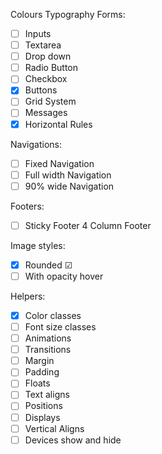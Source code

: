 Colours
Typography
Forms:
- [ ] Inputs
- [ ] Textarea
- [ ] Drop down
- [ ] Radio Button
- [ ] Checkbox
- [x] Buttons
- [ ] Grid System
- [ ] Messages
- [x] Horizontal Rules

Navigations:
- [ ] Fixed Navigation
- [ ] Full width Navigation
- [ ] 90% wide Navigation

Footers:
- [ ] Sticky Footer
4 Column Footer

Image styles:
- [x] Rounded ☑
- [ ] With opacity hover

Helpers:
- [x] Color classes
- [ ] Font size classes
- [ ] Animations
- [ ] Transitions
- [ ] Margin
- [ ] Padding
- [ ] Floats
- [ ] Text aligns
- [ ] Positions
- [ ] Displays
- [ ] Vertical Aligns
- [ ] Devices show and hide
